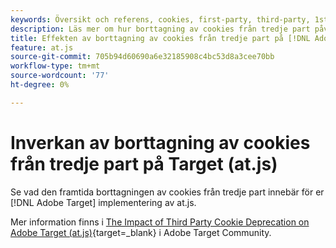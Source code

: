 ```yaml
---
keywords: Översikt och referens, cookies, first-party, third-party, 1st-party, third-party, first party, third party, 1st party, 3rd party, at.js
description: Läs mer om hur borttagning av cookies från tredje part påverkar [!DNL Adobe Target] (at.js)
title: Effekten av borttagning av cookies från tredje part på [!DNL Adobe Target] (at.js)
feature: at.js
source-git-commit: 705b94d60690a6e32185908c4bc53d8a3cee70bb
workflow-type: tm+mt
source-wordcount: '77'
ht-degree: 0%

---
```


# Inverkan av borttagning av cookies från tredje part på Target (at.js)

Se vad den framtida borttagningen av cookies från tredje part innebär för er [!DNL Adobe Target] implementering av at.js.

Mer information finns i [The Impact of Third Party Cookie Deprecation on Adobe Target (at.js)](https://experienceleaguecommunities.adobe.com/t5/adobe-target-blogs/the-impact-of-third-party-cookie-deprecation-on-adobe-target-at/ba-p/661615?search=Third%20Party%20Cookie%20Deprecation){target=_blank} i Adobe Target Community.
